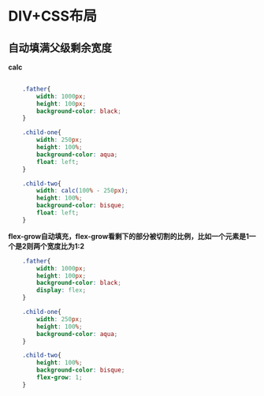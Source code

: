 # DIV+CSS布局

## 自动填满父级剩余宽度

**calc**

```css
   
    .father{
        width: 1000px;
        height: 100px;
        background-color: black;
    }

    .child-one{
        width: 250px;
        height: 100%;
        background-color: aqua;
        float: left;
    }

    .child-two{
        width: calc(100% - 250px);
        height: 100%;
        background-color: bisque;
        float: left;
    }

```

**flex-grow自动填充，flex-grow看剩下的部分被切割的比例，比如一个元素是1一个是2则两个宽度比为1:2**

```css
    .father{
        width: 1000px;
        height: 100px;
        background-color: black;
        display: flex;
    }

    .child-one{
        width: 250px;
        height: 100%;
        background-color: aqua;
    }

    .child-two{
        height: 100%;
        background-color: bisque;
        flex-grow: 1;
    }
```

